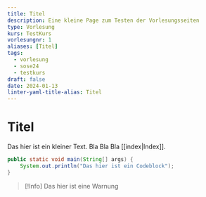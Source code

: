 ```yaml
---
title: Titel
description: Eine kleine Page zum Testen der Vorlesungsseiten
type: Vorlesung
kurs: TestKurs
vorlesungnr: 1
aliases: [Titel]
tags:
  - vorlesung
  - sose24
  - testkurs
draft: false
date: 2024-01-13
linter-yaml-title-alias: Titel
---
```


# Titel

Das hier ist ein kleiner Text. Bla Bla Bla [[index|Index]].

```java
public static void main(String[] args) {
	System.out.println("Das hier ist ein Codeblock");
}
```

> [!Info]
> Das hier ist eine Warnung

